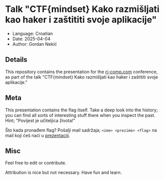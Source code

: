 # Talk "CTF{mindset} Kako razmišljati kao haker i zaštititi svoje aplikacije"

- Language: Croatian
- Date: 2025-04-04
- Author: Gordan Nekić

## Details

This repository contains the presentation for the [ri-comp.com](https://www.ri-comp.com/) conference, as part of the talk "CTF{mindset} Kako razmišljati kao haker i zaštititi svoje aplikacije."

## Meta

This presentation contains the flag itself. Take a deep look into the history; you can find all sorts of interesting stuff there when you inspect the past.
Hint; "Povijest je učiteljica života!"

Što kada pronađem flag? Pošalji mail sadržaja; `<ime> <prezime> <flag>` na mail koji ćeš naći u <a href="https://gordan.neki.ch/talk-ctf-mindset/" target="_blank">prezentaciji</a>.

## Misc

Feel free to edit or contribute.

Attribution is nice but not necessary. Have fun and learn.
